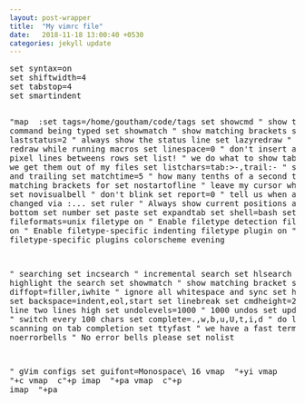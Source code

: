 ```yaml
---
layout: post-wrapper
title:  "My vimrc file"
date:   2018-11-18 13:00:40 +0530
categories: jekyll update
---
```

<p>
<pre>
set syntax=on
set shiftwidth=4
set tabstop=4
set smartindent

"map <F5> :set tags=/home/goutham/code/tags
set showcmd " show the command being typed
set showmatch " show matching brackets
set laststatus=2 " always show the status line
set lazyredraw " do not redraw while running macros
set linespace=0 " don't insert any extra pixel lines betweens rows
set list! " we do what to show tabs, to ensure we get them out of my files
set listchars=tab:>-,trail:- " show tabs and trailing
set matchtime=5 " how many tenths of a second to blink matching brackets for
set nostartofline " leave my cursor where it was
set novisualbell " don't blink
set report=0 " tell us when anything is changed via :...
set ruler " Always show current positions along the bottom
set number
set paste
set expandtab
set shell=bash
set fileformats=unix
filetype on                   " Enable filetype detection
filetype indent on            " Enable filetype-specific indenting
filetype plugin on            " Enable filetype-specific plugins
colorscheme evening

"  searching
set incsearch                 " incremental search
set hlsearch                  " highlight the search
set showmatch                 " show matching bracket
set diffopt=filler,iwhite     " ignore all whitespace and sync
set history=200
set backspace=indent,eol,start
set linebreak
set cmdheight=2               " command line two lines high
set undolevels=1000           " 1000 undos
set updatecount=100           " switch every 100 chars
set complete=.,w,b,u,U,t,i,d  " do lots of scanning on tab completion
set ttyfast                   " we have a fast terminal
set noerrorbells              " No error bells please
set nolist
 
" gVim configs
set guifont=Monospace\ 16
vmap <C-c> "+yi
vmap <C-x> "+c
vmap <C-v> c<ESC>"+p
imap <C-v> <ESC>"+pa
vmap <S-Insert> c<ESC>"+p
imap <S-Insert> <ESC>"+pa
<p>
